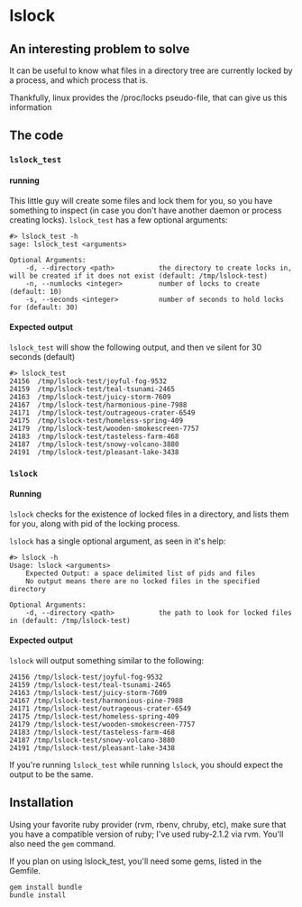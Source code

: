 # lslock
## An interesting problem to solve

It can be useful to know what files in a directory tree are currently locked by a process, and which process that is.

Thankfully, linux provides the /proc/locks pseudo-file, that can give us this information

## The code

### `lslock_test`
#### running
This little guy will create some files and lock them for you, so you have something to inspect (in case you don't have another daemon or process creating locks).
`lslock_test` has a few optional arguments:

```
#> lslock_test -h
sage: lslock_test <arguments>

Optional Arguments:
    -d, --directory <path>           the directory to create locks in, will be created if it does not exist (default: /tmp/lslock-test)
    -n, --numlocks <integer>         number of locks to create (default: 10)
    -s, --seconds <integer>          number of seconds to hold locks for (default: 30)
```

#### Expected output
`lslock_test` will show the following output, and then ve silent for 30 seconds (default)
```
#> lslock_test
24156  /tmp/lslock-test/joyful-fog-9532
24159  /tmp/lslock-test/teal-tsunami-2465
24163  /tmp/lslock-test/juicy-storm-7609
24167  /tmp/lslock-test/harmonious-pine-7988
24171  /tmp/lslock-test/outrageous-crater-6549
24175  /tmp/lslock-test/homeless-spring-409
24179  /tmp/lslock-test/wooden-smokescreen-7757
24183  /tmp/lslock-test/tasteless-farm-468
24187  /tmp/lslock-test/snowy-volcano-3880
24191  /tmp/lslock-test/pleasant-lake-3438
```

### `lslock`
#### Running
`lslock` checks for the existence of locked files in a directory, and lists them for you, along with pid of the locking process.

`lslock` has a single optional argument, as seen in it's help:

```
#> lslock -h
Usage: lslock <arguments>
    Expected Output: a space delimited list of pids and files
    No output means there are no locked files in the specified directory

Optional Arguments:
    -d, --directory <path>           the path to look for locked files in (default: /tmp/lslock-test)
```

#### Expected output
`lslock` will output something similar to the following:
```
24156 /tmp/lslock-test/joyful-fog-9532
24159 /tmp/lslock-test/teal-tsunami-2465
24163 /tmp/lslock-test/juicy-storm-7609
24167 /tmp/lslock-test/harmonious-pine-7988
24171 /tmp/lslock-test/outrageous-crater-6549
24175 /tmp/lslock-test/homeless-spring-409
24179 /tmp/lslock-test/wooden-smokescreen-7757
24183 /tmp/lslock-test/tasteless-farm-468
24187 /tmp/lslock-test/snowy-volcano-3880
24191 /tmp/lslock-test/pleasant-lake-3438
```

If you're running `lslock_test` while running `lslock`, you should expect the output to be the same.

## Installation
Using your favorite ruby provider (rvm, rbenv, chruby, etc), make sure that you have a compatible version of ruby; I've used ruby-2.1.2 via rvm.
You'll also need the `gem` command.

If you plan on using lslock_test, you'll need some gems, listed in the Gemfile.

```
gem install bundle
bundle install
```
